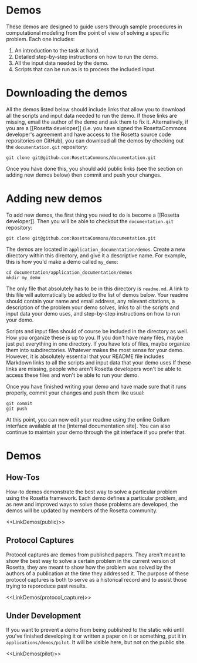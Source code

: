 Demos
=====

These demos are designed to guide users through sample procedures in computational modeling from the point of view of solving a specific problem. 
Each one includes:

1. An introduction to the task at hand.
2. Detailed step-by-step instructions on how to run the demo.
3. All the input data needed by the demo.
4. Scripts that can be run as is to process the included input.

Downloading the demos
=====================

All the demos listed below should include links that allow you to download all the scripts and input data needed to run the demo.
If those links are missing, email the author of the demo and ask them to fix it.
Alternatively, if you are a [[Rosetta developer]] (i.e. you have signed the RosettaCommons developer's agreement and have access to the Rosetta source code repositories on GitHub), you can download all the demos by checking out the `documentation.git` repository:

    git clone git@github.com:RosettaCommons/documentation.git

Once you have done this, you should add public links (see the section on adding new demos below) then commit and push your changes.

Adding new demos
================

To add new demos, the first thing you need to do is become a [[Rosetta developer]].
Then you will be able to checkout the `documentation.git` repository:

    git clone git@github.com:RosettaCommons/documentation.git

The demos are located in `application_documentation/demos`.
Create a new directory within this directory, and give it a descriptive name.
For example, this is how you'd make a demo called `my_demo`:

    cd documentation/application_documentation/demos
    mkdir my_demo

The only file that absolutely has to be in this directory is `readme.md`.
A link to this file will automatically be added to the list of demos below.
Your readme should contain your name and email address, any relevant citations, a description of the problem your demo solves, links to all the scripts and input data your demo uses, and step-by-step instructions on how to run your demo.

Scripts and input files should of course be included in the directory as well.
How you organize these is up to you.
If you don't have many files, maybe just put everything in one directory.
If you have lots of files, maybe organize them into subdirectories.
Whatever makes the most sense for your demo.
However, it is absolutely essential that your README file includes Markdown links to all the scripts and input data that your demo uses
If these links are missing, people who aren't Rosetta developers won't be able to access these files and won't be able to run your demo.

Once you have finished writing your demo and have made sure that it runs properly, commit your changes and push them like usual:

    git commit
    git push

At this point, you can now edit your readme using the online Gollum interface available at the [internal documentation site].
You can also continue to maintain your demo through the git interface if you prefer that.

Demos
=====

How-Tos
-------

How-to demos demonstrate the best way to solve a particular problem using the Rosetta framework.
Each demo defines a particular problem, and as new and improved ways to solve those problems are developed, the demos will be updated by members of the Rosetta community.

<<LinkDemos(public)>>

Protocol Captures
-----------------

Protocol captures are demos from published papers.
They aren't meant to show the best way to solve a certain problem in the current version of Rosetta, they are meant to show how the problem was solved by the authors of a publication at the time they addressed it.
The purpose of these protocol captures is both to serve as a historical record and to assist those trying to reporoduce past results.

<<LinkDemos(protocol_capture)>>

<!--- BEGIN_INTERNAL --->

Under Development
-----------------

If you want to prevent a demo from being published to the static wiki until you've finished developing it or written a paper on it or something, put it in `applications/demos/pilot`.
It will be visible here, but not on the public site.

<<LinkDemos(pilot)>>

<!--- END_INTERNAL --->
